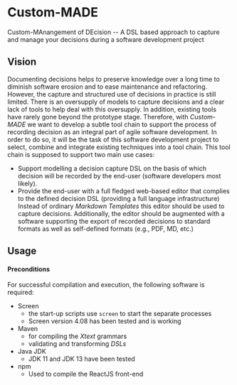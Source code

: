 # Custom-MADE
Custom-MAnangement of DEcision -- A DSL based approach to capture and manage your decisions during a software development project

## Vision

Documenting decisions helps to preserve knowledge over a long time to diminish software erosion and to ease maintenance and refactoring. However, the capture and structured use of decisions in practice is still limited. There is an oversupply of models to capture decisions and a clear lack of tools to help deal with this oversupply. In addition, existing tools have rarely gone beyond the prototype stage.	Therefore, with   _Custom-MADE_ we want to develop a subtle tool chain to support the process of recording decision as an integral part of agile software development. In order to do so, it will be the task of this software development project to select, combine and integrate existing techniques into a tool chain. This tool chain is supposed to support two main use cases:

* Support modelling a decision capture DSL on the basis of which decision will be recorded by the end-user (software developers most likely).
* Provide the end-user with a full fledged web-based editor that complies to the defined decision DSL (providing a full language infrastructure) Instead of ordinary _Markdown Templates_ this editor should be used to capture decisions. Additionally, the editor should be augmented with a software supporting the export of recorded decisions to standard formats as well as self-defined formats (e.g., PDF, MD, etc.)


## Usage

#### Preconditions

For successful compilation and execution, the following software is required:

* Screen
  * the start-up scripts use `screen` to start the separate processes
  * Screen version 4.08 has been tested and is working
* Maven 
  * for compiling the _Xtext_ grammars
  * validating and transforming _DSLs_
* Java JDK
  * JDK 11 and JDK 13 have been tested
* npm
  * Used to compile the ReactJS front-end